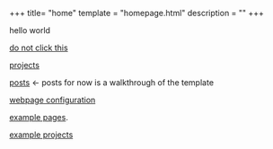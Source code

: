 +++
title= "home"
template = "homepage.html"
description = ""
+++

hello world

[do not click this](./gotem/video)

[projects](./projects/)

[posts](./posts/) <- posts for now is a walkthrough of the template

[webpage configuration](./posts/configuration)

[example pages](./tags/example/).

[example projects](./projects/)

